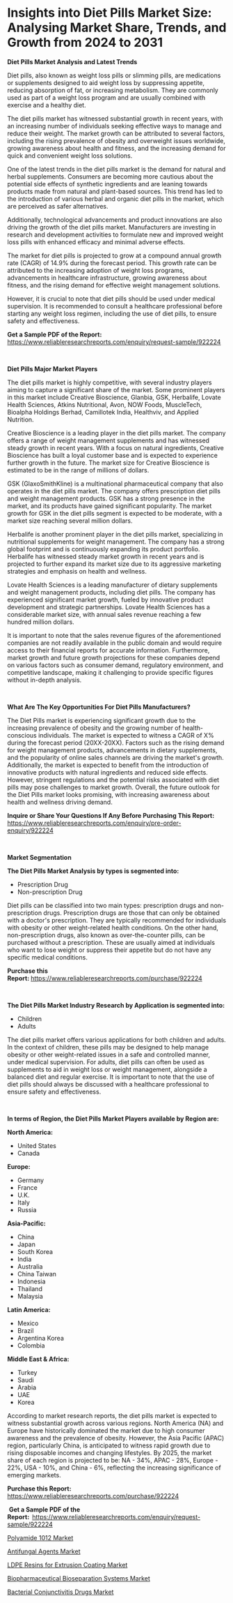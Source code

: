 <p><h1>Insights into Diet Pills Market Size: Analysing Market Share, Trends, and Growth from 2024 to 2031</h1></p><p><strong>Diet Pills Market Analysis and Latest Trends</strong></p>
<p><p>Diet pills, also known as weight loss pills or slimming pills, are medications or supplements designed to aid weight loss by suppressing appetite, reducing absorption of fat, or increasing metabolism. They are commonly used as part of a weight loss program and are usually combined with exercise and a healthy diet.</p><p>The diet pills market has witnessed substantial growth in recent years, with an increasing number of individuals seeking effective ways to manage and reduce their weight. The market growth can be attributed to several factors, including the rising prevalence of obesity and overweight issues worldwide, growing awareness about health and fitness, and the increasing demand for quick and convenient weight loss solutions.</p><p>One of the latest trends in the diet pills market is the demand for natural and herbal supplements. Consumers are becoming more cautious about the potential side effects of synthetic ingredients and are leaning towards products made from natural and plant-based sources. This trend has led to the introduction of various herbal and organic diet pills in the market, which are perceived as safer alternatives.</p><p>Additionally, technological advancements and product innovations are also driving the growth of the diet pills market. Manufacturers are investing in research and development activities to formulate new and improved weight loss pills with enhanced efficacy and minimal adverse effects.</p><p>The market for diet pills is projected to grow at a compound annual growth rate (CAGR) of 14.9% during the forecast period. This growth rate can be attributed to the increasing adoption of weight loss programs, advancements in healthcare infrastructure, growing awareness about fitness, and the rising demand for effective weight management solutions.</p><p>However, it is crucial to note that diet pills should be used under medical supervision. It is recommended to consult a healthcare professional before starting any weight loss regimen, including the use of diet pills, to ensure safety and effectiveness.</p></p>
<p><strong>Get a Sample PDF of the Report:&nbsp;</strong> <a href="https://www.reliableresearchreports.com/enquiry/request-sample/922224">https://www.reliableresearchreports.com/enquiry/request-sample/922224</a></p>
<p>&nbsp;</p>
<p><strong>Diet Pills Major Market Players</strong></p>
<p><p>The diet pills market is highly competitive, with several industry players aiming to capture a significant share of the market. Some prominent players in this market include Creative Bioscience, Glanbia, GSK, Herbalife, Lovate Health Sciences, Atkins Nutritional, Avon, NOW Foods, MuscleTech, Bioalpha Holdings Berhad, Camillotek India, Healthviv, and Applied Nutrition.</p><p>Creative Bioscience is a leading player in the diet pills market. The company offers a range of weight management supplements and has witnessed steady growth in recent years. With a focus on natural ingredients, Creative Bioscience has built a loyal customer base and is expected to experience further growth in the future. The market size for Creative Bioscience is estimated to be in the range of millions of dollars.</p><p>GSK (GlaxoSmithKline) is a multinational pharmaceutical company that also operates in the diet pills market. The company offers prescription diet pills and weight management products. GSK has a strong presence in the market, and its products have gained significant popularity. The market growth for GSK in the diet pills segment is expected to be moderate, with a market size reaching several million dollars.</p><p>Herbalife is another prominent player in the diet pills market, specializing in nutritional supplements for weight management. The company has a strong global footprint and is continuously expanding its product portfolio. Herbalife has witnessed steady market growth in recent years and is projected to further expand its market size due to its aggressive marketing strategies and emphasis on health and wellness.</p><p>Lovate Health Sciences is a leading manufacturer of dietary supplements and weight management products, including diet pills. The company has experienced significant market growth, fueled by innovative product development and strategic partnerships. Lovate Health Sciences has a considerable market size, with annual sales revenue reaching a few hundred million dollars.</p><p>It is important to note that the sales revenue figures of the aforementioned companies are not readily available in the public domain and would require access to their financial reports for accurate information. Furthermore, market growth and future growth projections for these companies depend on various factors such as consumer demand, regulatory environment, and competitive landscape, making it challenging to provide specific figures without in-depth analysis.</p></p>
<p>&nbsp;</p>
<p><strong>What Are The Key Opportunities For Diet Pills Manufacturers?</strong></p>
<p><p>The Diet Pills market is experiencing significant growth due to the increasing prevalence of obesity and the growing number of health-conscious individuals. The market is expected to witness a CAGR of X% during the forecast period (20XX-20XX). Factors such as the rising demand for weight management products, advancements in dietary supplements, and the popularity of online sales channels are driving the market's growth. Additionally, the market is expected to benefit from the introduction of innovative products with natural ingredients and reduced side effects. However, stringent regulations and the potential risks associated with diet pills may pose challenges to market growth. Overall, the future outlook for the Diet Pills market looks promising, with increasing awareness about health and wellness driving demand.</p></p>
<p><strong>Inquire or Share Your Questions If Any Before Purchasing This Report:</strong> <a href="https://www.reliableresearchreports.com/enquiry/pre-order-enquiry/922224">https://www.reliableresearchreports.com/enquiry/pre-order-enquiry/922224</a></p>
<p>&nbsp;</p>
<p><strong>Market Segmentation</strong></p>
<p><strong>The Diet Pills Market Analysis by types is segmented into:</strong></p>
<p><ul><li>Prescription Drug</li><li>Non-prescription Drug</li></ul></p>
<p><p>Diet pills can be classified into two main types: prescription drugs and non-prescription drugs. Prescription drugs are those that can only be obtained with a doctor's prescription. They are typically recommended for individuals with obesity or other weight-related health conditions. On the other hand, non-prescription drugs, also known as over-the-counter pills, can be purchased without a prescription. These are usually aimed at individuals who want to lose weight or suppress their appetite but do not have any specific medical conditions.</p></p>
<p><strong>Purchase this Report:&nbsp;</strong><a href="https://www.reliableresearchreports.com/purchase/922224">https://www.reliableresearchreports.com/purchase/922224</a></p>
<p>&nbsp;</p>
<p><strong>The Diet Pills Market Industry Research by Application is segmented into:</strong></p>
<p><ul><li>Children</li><li>Adults</li></ul></p>
<p><p>The diet pills market offers various applications for both children and adults. In the context of children, these pills may be designed to help manage obesity or other weight-related issues in a safe and controlled manner, under medical supervision. For adults, diet pills can often be used as supplements to aid in weight loss or weight management, alongside a balanced diet and regular exercise. It is important to note that the use of diet pills should always be discussed with a healthcare professional to ensure safety and effectiveness.</p></p>
<p>&nbsp;</p>
<p><strong>In terms of Region, the Diet Pills Market Players available by Region are:</strong></p>
<p>
    <p> <strong> North America: </strong>
        <ul>
            <li>United States</li>
            <li>Canada</li>
        </ul>
        </p> 
    <p> <strong> Europe: </strong>
        <ul>
            <li>Germany</li>
            <li>France</li>
            <li>U.K.</li>
            <li>Italy</li>
            <li>Russia</li>
        </ul>
        </p> 
    <p> <strong> Asia-Pacific: </strong>
        <ul>
            <li>China</li>
            <li>Japan</li>
            <li>South Korea</li>
            <li>India</li>
            <li>Australia</li>
            <li>China Taiwan</li>
            <li>Indonesia</li>
            <li>Thailand</li>
            <li>Malaysia</li>
        </ul>
        </p> 
    <p> <strong> Latin America: </strong>
        <ul>
            <li>Mexico</li>
            <li>Brazil</li>
            <li>Argentina Korea</li>
            <li>Colombia</li>
        </ul>
        </p> 
    <p> <strong> Middle East & Africa: </strong>
        <ul>
            <li>Turkey</li>
            <li>Saudi</li>
            <li>Arabia</li>
            <li>UAE</li>
            <li>Korea</li>
        </ul>
    </p>
    </p>
<p><p>According to market research reports, the diet pills market is expected to witness substantial growth across various regions. North America (NA) and Europe have historically dominated the market due to high consumer awareness and the prevalence of obesity. However, the Asia Pacific (APAC) region, particularly China, is anticipated to witness rapid growth due to rising disposable incomes and changing lifestyles. By 2025, the market share of each region is projected to be: NA - 34%, APAC - 28%, Europe - 22%, USA - 10%, and China - 6%, reflecting the increasing significance of emerging markets.</p></p>
<p><strong>Purchase this Report: </strong><a href="https://www.reliableresearchreports.com/purchase/922224">https://www.reliableresearchreports.com/purchase/922224</a></p>
<p>&nbsp;<strong>Get a Sample PDF of the Report:&nbsp;&nbsp;</strong><a href="https://www.reliableresearchreports.com/enquiry/request-sample/922224">https://www.reliableresearchreports.com/enquiry/request-sample/922224</a></p>
<p><strong></strong></p>
<p><p><a href="https://medium.com/@zoerees777/polyamide-1012-market-analysis-its-cagr-market-segmentation-and-global-industry-overview-09612f9b4f40">Polyamide 1012 Market</a></p><p><a href="https://github.com/domingosshowhot/Market-Research-Report-List-1/blob/main/antifungal-agents-market.md">Antifungal Agents Market</a></p><p><a href="https://medium.com/@zoerees777/ldpe-resins-for-extrusion-coating-market-outlook-industry-overview-and-forecast-2024-to-2031-d794e84ecaee">LDPE Resins for Extrusion Coating Market</a></p><p><a href="https://www.linkedin.com/pulse/biopharmaceutical-bioseparation-systems-market-size-examines-ffcgc?trackingId=16O45gcyQiuVfdl2N3EdrA%3D%3D">Biopharmaceutical Bioseparation Systems Market</a></p><p><a href="https://github.com/joannagoyvaerts/Market-Research-Report-List-1/blob/main/bacterial-conjunctivitis-drugs-market.md">Bacterial Conjunctivitis Drugs Market</a></p></p>